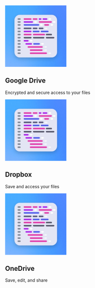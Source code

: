 <MiniResourceCard slots="image,heading,text" repeat="3" theme="lightest" inRow="3" textColor="#424242" className="drive-land" />

![Code Image](../images/code.jpg)

## Google Drive

Encrypted and secure access to your files

![Code Image](../images/code.jpg)

## Dropbox

Save and access your files

![Code Image](../images/code.jpg)

## OneDrive

Save, edit, and share
